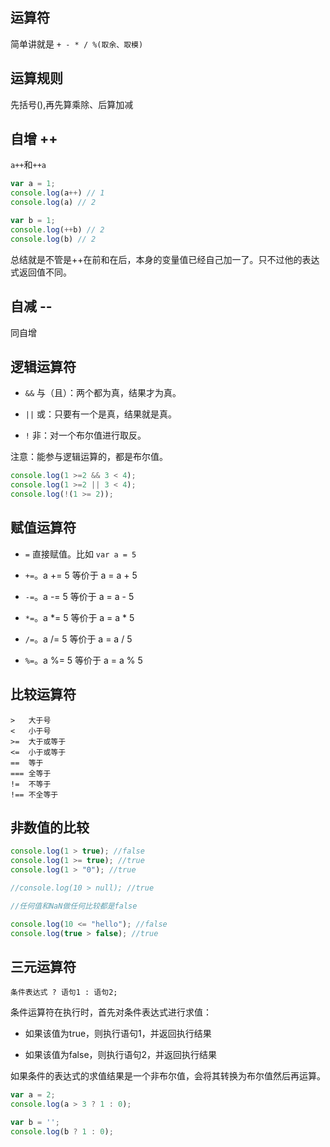 ## 运算符
简单讲就是 `+ - * / %(取余、取模)`

## 运算规则
先括号(),再先算乘除、后算加减

## 自增 ++
`a++`和`++a`
```js
var a = 1;
console.log(a++) // 1
console.log(a) // 2

var b = 1;
console.log(++b) // 2
console.log(b) // 2
```

总结就是不管是++在前和在后，本身的变量值已经自己加一了。只不过他的表达式返回值不同。
  
## 自减 --
同自增

## 逻辑运算符
- `&&` 	与（且）：两个都为真，结果才为真。

- `||`	或：只要有一个是真，结果就是真。

- `!`		非：对一个布尔值进行取反。
  
注意：能参与逻辑运算的，都是布尔值。

```js
console.log(1 >=2 && 3 < 4);
console.log(1 >=2 || 3 < 4);
console.log(!(1 >= 2));
```
## 赋值运算符
- `=` 直接赋值。比如 `var a = 5`

- `+=`。a += 5 等价于 a = a + 5

- `-=`。a -= 5 等价于 a = a - 5

- `*=`。a *= 5 等价于 a = a * 5

- `/=`。a /= 5 等价于 a = a / 5

- `%=`。a %= 5 等价于 a = a % 5
## 比较运算符

```
>	大于号
<	小于号
>= 	大于或等于
<=  小于或等于
== 	等于
=== 全等于
!=	不等于
!== 不全等于
```
## 非数值的比较

```js
console.log(1 > true); //false
console.log(1 >= true); //true
console.log(1 > "0"); //true

//console.log(10 > null); //true

//任何值和NaN做任何比较都是false

console.log(10 <= "hello"); //false
console.log(true > false); //true
```
## 三元运算符

`条件表达式 ? 语句1 : 语句2;`

条件运算符在执行时，首先对条件表达式进行求值：

- 如果该值为true，则执行语句1，并返回执行结果

- 如果该值为false，则执行语句2，并返回执行结果

如果条件的表达式的求值结果是一个非布尔值，会将其转换为布尔值然后再运算。

```js
var a = 2;
console.log(a > 3 ? 1 : 0);

var b = '';
console.log(b ? 1 : 0);
```
